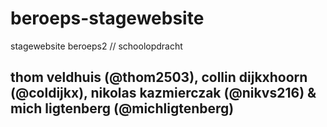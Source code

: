 # beroeps-stagewebsite
stagewebsite beroeps2 // schoolopdracht

thom veldhuis (@thom2503), collin dijkxhoorn (@coldijkx), nikolas kazmierczak (@nikvs216) & mich ligtenberg (@michligtenberg)
----
